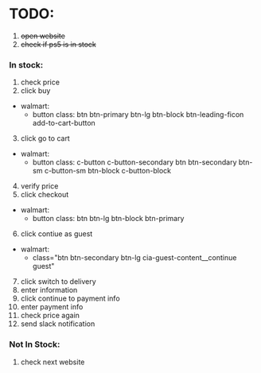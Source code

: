 # TODO:

1. ~~open website~~
2. ~~check if ps5 is in stock~~

### In stock:
1. check price
2. click buy
- walmart:
  - button class: btn btn-primary btn-lg btn-block btn-leading-ficon add-to-cart-button
3. click go to cart
- walmart:
  - button class: c-button c-button-secondary btn btn-secondary btn-sm c-button-sm btn-block c-button-block
4. verify price
5. click checkout
- walmart:
  - button class: btn btn-lg btn-block btn-primary
6. click contiue as guest
- walmart: 
  - class="btn btn-secondary btn-lg cia-guest-content__continue guest"
7. click switch to delivery
8. enter information
9. click continue to payment info
10. enter payment info
11. check price again
12. send slack notification

### Not In Stock:
1. check next website

